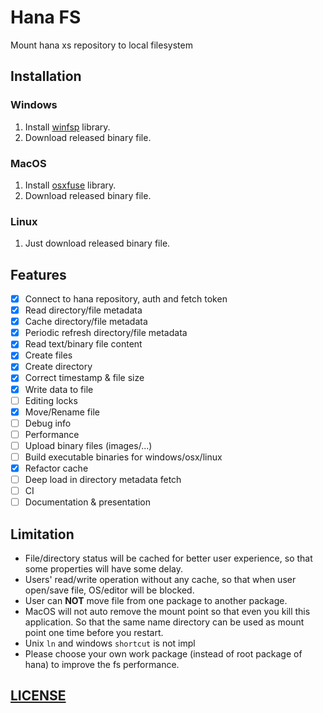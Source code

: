 # Hana FS

Mount hana xs repository to local filesystem

## Installation

### Windows

1. Install [winfsp](https://github.com/billziss-gh/winfsp) library.
1. Download released binary file.

### MacOS

1. Install [osxfuse](https://osxfuse.github.io/) library.
1. Download released binary file.

### Linux

1. Just download released binary file.

## Features

* [x] Connect to hana repository, auth and fetch token
* [x] Read directory/file metadata
* [x] Cache directory/file metadata
* [x] Periodic refresh directory/file metadata
* [x] Read text/binary file content
* [x] Create files
* [x] Create directory
* [x] Correct timestamp & file size
* [x] Write data to file
* [ ] Editing locks
* [x] Move/Rename file
* [ ] Debug info
* [ ] Performance
* [ ] Upload binary files (images/...)
* [ ] Build executable binaries for windows/osx/linux
* [x] Refactor cache
* [ ] Deep load in directory metadata fetch
* [ ] CI
* [ ] Documentation & presentation

## Limitation

* File/directory status will be cached for better user experience, so that some properties will have some delay.
* Users' read/write operation without any cache, so that when user open/save file, OS/editor will be blocked. 
* User can **NOT** move file from one package to another package. 
* MacOS will not auto remove the mount point so that even you kill this application. So that the same name directory can be used as mount point one time before you restart.
* Unix `ln` and windows `shortcut` is not impl
* Please choose your own work package (instead of root package of hana) to improve the fs performance.

## [LICENSE](./LICENSE)

